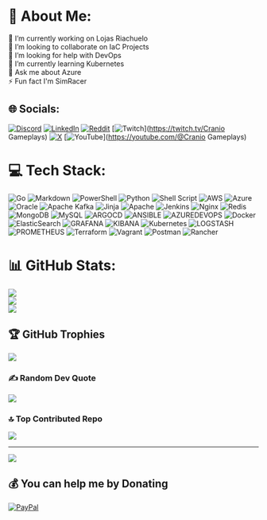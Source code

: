 # 💫 About Me:
🔭 I’m currently working on Lojas Riachuelo<br>👯 I’m looking to collaborate on IaC Projects<br>🤝 I’m looking for help with DevOps<br>🌱 I’m currently learning Kubernetes<br>💬 Ask me about Azure<br>⚡ Fun fact I'm SimRacer


## 🌐 Socials:
[![Discord](https://img.shields.io/badge/Discord-%237289DA.svg?logo=discord&logoColor=white)](https://discord.gg/https://discord.gg/E6fb7NRU) [![LinkedIn](https://img.shields.io/badge/LinkedIn-%230077B5.svg?logo=linkedin&logoColor=white)](https://linkedin.com/in/www.linkedin.com/in/ricardo-rosa-4a20011a) [![Reddit](https://img.shields.io/badge/Reddit-%23FF4500.svg?logo=Reddit&logoColor=white)](https://reddit.com/user/dbaricardo) [![Twitch](https://img.shields.io/badge/Twitch-%239146FF.svg?logo=Twitch&logoColor=white)](https://twitch.tv/Cranio Gameplays) [![X](https://img.shields.io/badge/X-black.svg?logo=X&logoColor=white)](https://x.com/dbaricardo) [![YouTube](https://img.shields.io/badge/YouTube-%23FF0000.svg?logo=YouTube&logoColor=white)](https://youtube.com/@Cranio Gameplays) 

# 💻 Tech Stack:
![Go](https://img.shields.io/badge/go-%2300ADD8.svg?style=plastic&logo=go&logoColor=white) ![Markdown](https://img.shields.io/badge/markdown-%23000000.svg?style=plastic&logo=markdown&logoColor=white) ![PowerShell](https://img.shields.io/badge/PowerShell-%235391FE.svg?style=plastic&logo=powershell&logoColor=white) ![Python](https://img.shields.io/badge/python-3670A0?style=plastic&logo=python&logoColor=ffdd54) ![Shell Script](https://img.shields.io/badge/shell_script-%23121011.svg?style=plastic&logo=gnu-bash&logoColor=white) ![AWS](https://img.shields.io/badge/AWS-%23FF9900.svg?style=plastic&logo=amazon-aws&logoColor=white) ![Azure](https://img.shields.io/badge/azure-%230072C6.svg?style=plastic&logo=microsoftazure&logoColor=white) ![Oracle](https://img.shields.io/badge/Oracle-F80000?style=plastic&logo=oracle&logoColor=white) ![Apache Kafka](https://img.shields.io/badge/Apache%20Kafka-000?style=plastic&logo=apachekafka) ![Jinja](https://img.shields.io/badge/jinja-white.svg?style=plastic&logo=jinja&logoColor=black) ![Apache](https://img.shields.io/badge/apache-%23D42029.svg?style=plastic&logo=apache&logoColor=white) ![Jenkins](https://img.shields.io/badge/jenkins-%232C5263.svg?style=plastic&logo=jenkins&logoColor=white) ![Nginx](https://img.shields.io/badge/nginx-%23009639.svg?style=plastic&logo=nginx&logoColor=white) ![Redis](https://img.shields.io/badge/redis-%23DD0031.svg?style=plastic&logo=redis&logoColor=white) ![MongoDB](https://img.shields.io/badge/MongoDB-%234ea94b.svg?style=plastic&logo=mongodb&logoColor=white) ![MySQL](https://img.shields.io/badge/mysql-%2300000f.svg?style=plastic&logo=mysql&logoColor=white) ![ARGOCD](https://img.shields.io/badge/argo-EF7B4D.svg?style=plastic&logo=argo&logoColor=white&color=%23EF7B4D) ![ANSIBLE](https://img.shields.io/badge/ansible-%231A1918.svg?style=plastic&logo=ansible&logoColor=white) ![AZUREDEVOPS](https://img.shields.io/badge/azuredevops-0078D7.svg?style=plastic&logo=azuredevops&logoColor=white&color=%230078D7) ![Docker](https://img.shields.io/badge/docker-%230db7ed.svg?style=plastic&logo=docker&logoColor=white) ![ElasticSearch](https://img.shields.io/badge/-ElasticSearch-005571?style=plastic&logo=elasticsearch) ![GRAFANA](https://img.shields.io/badge/grafana-F46800.svg?style=plastic&logo=grafana&logoColor=white&color=%23F46800) ![KIBANA](https://img.shields.io/badge/kibana-005571.svg?style=plastic&logo=kibana&logoColor=white&color=%23005571) ![Kubernetes](https://img.shields.io/badge/kubernetes-%23326ce5.svg?style=plastic&logo=kubernetes&logoColor=white) ![LOGSTASH](https://img.shields.io/badge/logstash-005571.svg?style=plastic&logo=logstash) ![PROMETHEUS](https://img.shields.io/badge/prometheus-E6522C.svg?style=plastic&logo=prometheus&logoColor=white&color=%23E6522C) ![Terraform](https://img.shields.io/badge/terraform-%235835CC.svg?style=plastic&logo=terraform&logoColor=white) ![Vagrant](https://img.shields.io/badge/vagrant-%231563FF.svg?style=plastic&logo=vagrant&logoColor=white) ![Postman](https://img.shields.io/badge/Postman-FF6C37?style=plastic&logo=postman&logoColor=white) ![Rancher](https://img.shields.io/badge/rancher-%230075A8.svg?style=plastic&logo=rancher&logoColor=white)
# 📊 GitHub Stats:
![](https://github-readme-stats.vercel.app/api?username=dbaricardo&theme=shades-of-purple&hide_border=false&include_all_commits=true&count_private=true)<br/>
![](https://github-readme-streak-stats.herokuapp.com/?user=dbaricardo&theme=shades-of-purple&hide_border=false)<br/>
![](https://github-readme-stats.vercel.app/api/top-langs/?username=dbaricardo&theme=shades-of-purple&hide_border=false&include_all_commits=true&count_private=true&layout=compact)

## 🏆 GitHub Trophies
![](https://github-profile-trophy.vercel.app/?username=dbaricardo&theme=discord&no-frame=false&no-bg=false&margin-w=4)

### ✍️ Random Dev Quote
![](https://quotes-github-readme.vercel.app/api?type=horizontal&theme=tokyonight)

### 🔝 Top Contributed Repo
![](https://github-contributor-stats.vercel.app/api?username=dbaricardo&limit=5&theme=algolia&combine_all_yearly_contributions=true)

---
[![](https://visitcount.itsvg.in/api?id=dbaricardo&icon=5&color=1)](https://visitcount.itsvg.in)

  ## 💰 You can help me by Donating
  [![PayPal](https://img.shields.io/badge/PayPal-00457C?style=for-the-badge&logo=paypal&logoColor=white)](https://paypal.me/dbaricardo) 

  
<!-- Proudly created with GPRM ( https://gprm.itsvg.in ) -->
